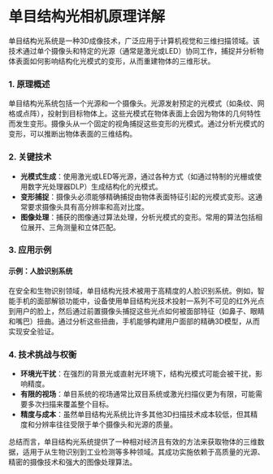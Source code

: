 # **单目结构光相机原理详解**

单目结构光系统是一种3D成像技术，广泛应用于计算机视觉和三维扫描领域。该技术通过单个摄像头和特定的光源（通常是激光或LED）协同工作，捕捉并分析物体表面如何影响结构化光模式的变形，从而重建物体的三维形状。

### 1. 原理概述

单目结构光系统包括一个光源和一个摄像头。光源发射预定的光模式（如条纹、网格或点阵），投射到目标物体上。这些光模式在物体表面上会因为物体的几何特性而发生变形。摄像头从一个固定的视角捕捉这些变形的光模式。通过分析光模式的变形，可以推断出物体表面的三维结构。

### 2. 关键技术

- **光模式生成**：使用激光或LED等光源，通过各种方式（如通过特制的光栅或使用数字光处理器DLP）生成结构化的光模式。
- **变形捕捉**：摄像头必须能够精确捕捉由物体表面特征引起的光模式变形。这通常要求摄像头具有高分辨率和高对比度。
- **图像处理**：捕获的图像通过算法处理，分析光模式的变形。常用的算法包括相位展开、三角测量和立体匹配。

### 3. 应用示例

#### 示例：人脸识别系统

在安全和生物识别领域，单目结构光技术被用于高精度的人脸识别系统。例如，智能手机的面部解锁功能中，设备使用单目结构光技术投射一系列不可见的红外光点到用户的脸上，然后通过前置摄像头捕捉这些光点如何被面部特征（如鼻子、眼睛和嘴巴）扭曲。通过分析这些扭曲，手机能够构建用户面部的精确3D模型，从而实现安全验证。

### 4. 技术挑战与权衡

- **环境光干扰**：在强烈的背景光或直射光环境下，结构光模式可能会被干扰，影响精度。
- **有限的视场**：单目系统的视场通常比双目系统或激光扫描仪更为有限，可能需要多次扫描来覆盖整个目标。
- **精度与成本**：虽然单目结构光系统比许多其他3D扫描技术成本较低，但其精度和分辨率往往受限于单个摄像头和光源的质量。

总结而言，单目结构光系统提供了一种相对经济且有效的方法来获取物体的三维数据，适用于从生物识别到工业检测等多种领域。其成功实施依赖于高质量的光源、精密的摄像技术和强大的图像处理算法。